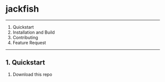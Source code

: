 # jackfish

----
1. Quickstart
2. Installation and Build
3. Contributing
4. Feature Request
---


## 1. Quickstart
1. Download this repo
